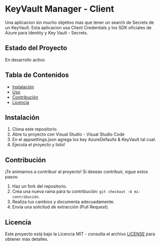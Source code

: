 # KeyVault Manager - Client
Una aplicacion sin mucho objetivo mas que tener un search de Secrets de un KeyVault. Esta aplicacion usa Client Credentials y los SDK oficiales de Azure para Identity y Key Vault - Secrets.

## Estado del Proyecto
En desarrollo activo

## Tabla de Contenidos
- [Instalación](#instalación)
- [Uso](#uso)
- [Contribución](#contribución)
- [Licencia](#licencia)
  
## Instalación
1. Clona este repositorio.
2. Abre tu proyecto con Visual Studio - Visual Studio Code
3. En el appsettings.json agrega los key AzureDefaults & KeyVault tal cual.
4. Ejecuta el proyecto y listo!

## Contribución
¡Te animamos a contribuir al proyecto! Si deseas contribuir, sigue estos pasos:

1. Haz un fork del repositorio.
2. Crea una nueva rama para tu contribución: `git checkout -b mi-contribución`.
3. Realiza tus cambios y documenta adecuadamente.
4. Envía una solicitud de extracción (Pull Request).
   
## Licencia
Este proyecto está bajo la Licencia MIT - consulta el archivo [LICENSE](LICENSE) para obtener más detalles.
